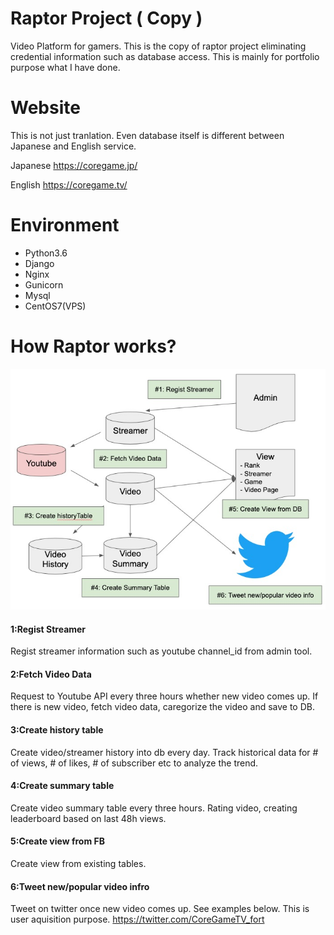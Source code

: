 # Raptor Project ( Copy ) 
Video Platform for gamers. This is the copy of raptor project eliminating credential information such as database access. This is mainly for portfolio purpose what I have done.

# Website
This is not just tranlation. Even database itself is different between Japanese and English service.

Japanese
https://coregame.jp/

English
https://coregame.tv/

# Environment

* Python3.6
* Django
* Nginx
* Gunicorn
* Mysql
* CentOS7(VPS)

# How Raptor works? 
![Raptor](how-raptor-works.jpg)

#### 1:Regist Streamer
Regist streamer information such as youtube channel_id from admin tool.  

#### 2:Fetch Video Data
Request to Youtube API every three hours whether new video comes up. If there is new video, fetch video data, caregorize the video and save to DB.  

#### 3:Create history table
Create video/streamer history into db every day. Track historical data for # of views, # of likes, # of subscriber etc to analyze the trend.  

#### 4:Create summary table
Create video summary table every three hours. Rating video, creating leaderboard based on last 48h views. 

#### 5:Create view from FB
Create view from existing tables. 

#### 6:Tweet new/popular video infro
Tweet on twitter once new video comes up. See examples below. This is user aquisition purpose. 
https://twitter.com/CoreGameTV_fort

